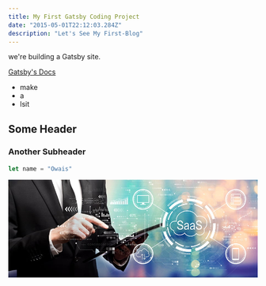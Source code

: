 ```yaml
---
title: My First Gatsby Coding Project
date: "2015-05-01T22:12:03.284Z"
description: "Let's See My First-Blog"
---
```


we're building a Gatsby site.

[Gatsby's Docs](https://www.gatsbyjs.org)

- make
- a
- lsit

## Some Header

### Another Subheader

```javascript
let name = "Owais"
```
!["Nothing is impossible, the word itself says 'I'm possible'!”](./saas.jpg)
